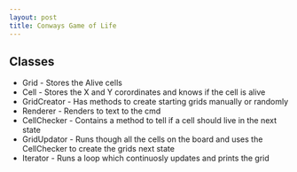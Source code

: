 ```yaml
---
layout: post
title: Conways Game of Life 
---
```


## Classes
* Grid - Stores the Alive cells
* Cell - Stores the X and Y corordinates and knows if the cell is alive
* GridCreator - Has methods to create starting grids manually or randomly
* Renderer - Renders to text to the cmd
* CellChecker - Contains a method to tell if a cell should live in the next state
* GridUpdator - Runs though all the cells on the board and uses the CellChecker to create the grids next state
* Iterator - Runs a loop which continuosly updates and prints the grid
